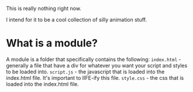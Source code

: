 This is really nothing right now. 

I intend for it to be a cool collection of silly animation stuff.

# What is a module? 

A module is a folder that specifically contains the following: 
  `index.html` - generally a file that have a div for whatever you want your script and styles to be loaded into.
  `script.js` - the javascript that is loaded into the index.html file. It's important to IIFE-ify this file. 
  `style.css` - the css that is loaded into the index.html file.